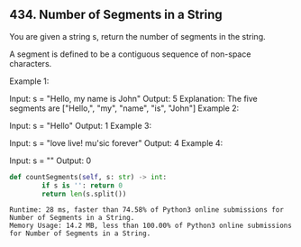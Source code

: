## 434. Number of Segments in a String

You are given a string s, return the number of segments in the string. 

A segment is defined to be a contiguous sequence of non-space characters.

 

Example 1:

Input: s = "Hello, my name is John"
Output: 5
Explanation: The five segments are ["Hello,", "my", "name", "is", "John"]
Example 2:

Input: s = "Hello"
Output: 1
Example 3:

Input: s = "love live! mu'sic forever"
Output: 4
Example 4:

Input: s = ""
Output: 0





```python
def countSegments(self, s: str) -> int:
        if s is '': return 0
        return len(s.split())
```


```
Runtime: 28 ms, faster than 74.58% of Python3 online submissions for Number of Segments in a String.
Memory Usage: 14.2 MB, less than 100.00% of Python3 online submissions for Number of Segments in a String.
```
